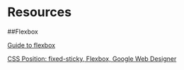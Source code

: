 # Resources

##Flexbox

[Guide to flexbox](https://css-tricks.com/snippets/css/a-guide-to-flexbox/)

[CSS Position: fixed-sticky, Flexbox, Google Web Designer](https://teamtreehouse.com/library/episode-62-css-position-fixedsticky-flexbox-google-web-designer)
